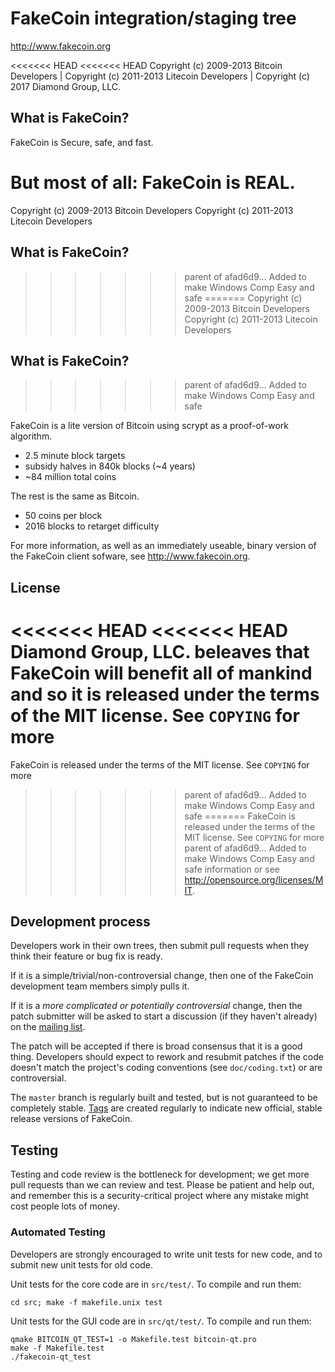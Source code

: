FakeCoin integration/staging tree
================================

http://www.fakecoin.org

<<<<<<< HEAD
<<<<<<< HEAD
Copyright (c) 2009-2013 Bitcoin Developers | 
Copyright (c) 2011-2013 Litecoin Developers | 
Copyright (c) 2017 Diamond Group, LLC.

What is FakeCoin?
----------------
FakeCoin is Secure, safe, and fast.

But most of all: FakeCoin is REAL.
=======
Copyright (c) 2009-2013 Bitcoin Developers
Copyright (c) 2011-2013 Litecoin Developers

What is FakeCoin?
----------------
>>>>>>> parent of afad6d9... Added to make Windows Comp Easy and safe
=======
Copyright (c) 2009-2013 Bitcoin Developers
Copyright (c) 2011-2013 Litecoin Developers

What is FakeCoin?
----------------
>>>>>>> parent of afad6d9... Added to make Windows Comp Easy and safe

FakeCoin is a lite version of Bitcoin using scrypt as a proof-of-work algorithm.
 - 2.5 minute block targets
 - subsidy halves in 840k blocks (~4 years)
 - ~84 million total coins

The rest is the same as Bitcoin.
 - 50 coins per block
 - 2016 blocks to retarget difficulty

For more information, as well as an immediately useable, binary version of
the FakeCoin client sofware, see http://www.fakecoin.org.

License
-------

<<<<<<< HEAD
<<<<<<< HEAD
Diamond Group, LLC. beleaves that FakeCoin will benefit all of mankind and so it is released under the terms of the MIT license. See `COPYING` for more
=======
FakeCoin is released under the terms of the MIT license. See `COPYING` for more
>>>>>>> parent of afad6d9... Added to make Windows Comp Easy and safe
=======
FakeCoin is released under the terms of the MIT license. See `COPYING` for more
>>>>>>> parent of afad6d9... Added to make Windows Comp Easy and safe
information or see http://opensource.org/licenses/MIT.

Development process
-------------------

Developers work in their own trees, then submit pull requests when they think
their feature or bug fix is ready.

If it is a simple/trivial/non-controversial change, then one of the FakeCoin
development team members simply pulls it.

If it is a *more complicated or potentially controversial* change, then the patch
submitter will be asked to start a discussion (if they haven't already) on the
[mailing list](http://sourceforge.net/mailarchive/forum.php?forum_name=bitcoin-development).

The patch will be accepted if there is broad consensus that it is a good thing.
Developers should expect to rework and resubmit patches if the code doesn't
match the project's coding conventions (see `doc/coding.txt`) or are
controversial.

The `master` branch is regularly built and tested, but is not guaranteed to be
completely stable. [Tags](https://github.com/bitcoin/bitcoin/tags) are created
regularly to indicate new official, stable release versions of FakeCoin.

Testing
-------

Testing and code review is the bottleneck for development; we get more pull
requests than we can review and test. Please be patient and help out, and
remember this is a security-critical project where any mistake might cost people
lots of money.

### Automated Testing

Developers are strongly encouraged to write unit tests for new code, and to
submit new unit tests for old code.

Unit tests for the core code are in `src/test/`. To compile and run them:

    cd src; make -f makefile.unix test

Unit tests for the GUI code are in `src/qt/test/`. To compile and run them:

    qmake BITCOIN_QT_TEST=1 -o Makefile.test bitcoin-qt.pro
    make -f Makefile.test
    ./fakecoin-qt_test

